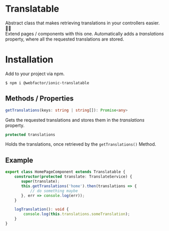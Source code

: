 # Translatable

Abstract class that makes retrieving translations in your controllers easier. 🏳️‍🌈  
Extend pages / components with this one. Automatically adds a _translations_ property, where all the requested translations are stored.

# Installation

Add to your project via npm.
```
$ npm i @webfactor/ionic-translatable
```

## Methods / Properties
```typescript
getTranslations(keys: string | string[]): Promise<any>
```
Gets the requested translations and stores them in the _translations_ property.

```typescript
protected translations
```
Holds the translations, once retrieved by the `getTranslations()` Method.

## Example
```typescript
export class HomePageComponent extends Translatable {
    constructor(protected translate: TranslateService) {
       super(translate);
       this.getTranslations('home').then(translations => {
           // do something maybe
       }, err => console.log(err));
    }

    logTranslation(): void {
        console.log(this.translations.someTranslation);
    }
}
```
